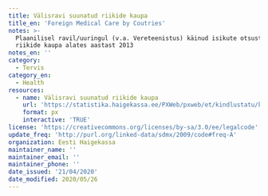 ```yaml
---
title: Välisravi suunatud riikide kaupa
title_en: 'Foreign Medical Care by Coutries'
notes: >-
  Plaanilisel ravil/uuringul (v.a. Vereteenistus) käinud isikute otsuste arv
  riikide kaupa alates aastast 2013
notes_en: ''
category: 
  - Tervis
category_en: 
  - Health
resources:
  - name: Välisravi suunatud riikide kaupa
    url: 'https://statistika.haigekassa.ee/PXWeb/pxweb/et/kindlustatu/kindlustatu__Rahalised%20h%c3%bcvitised__Ravi%20v%c3%a4lisriigis/VR01.px/?rxid=81520678-b3bd-4371-a1cc-edc30bb2a02d'
    format: px
    interactive: 'TRUE'
license: 'https://creativecommons.org/licenses/by-sa/3.0/ee/legalcode'
update_freq: 'http://purl.org/linked-data/sdmx/2009/code#freq-A'
organization: Eesti Haigekassa
maintainer_name: ''
maintainer_email: ''
maintainer_phone: ''
date_issued: '21/04/2020'
date_modified: 2020/05/26
---
```

